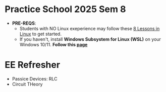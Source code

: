 # Practice School 2025 Sem 8

- **PRE-REQS**:
  - Students with NO Linux exeperience may follow these [8 Lessons in Linux](https://github.com/silicon-vlsi-org/module-cs3-301) to get started.
  - If you haven't, install **Windows Subsystem for Linux (WSL)** on your Windows 10/11. **Follow this [page](https://github.com/silicon-vlsi-org/eda-wsl2)**

# EE Refresher

- Passice Devices: RLC
- Circuit THeory
  
